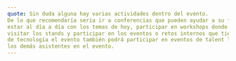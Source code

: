 ```yaml
---
quote: Sin duda alguna hay varias actividades dentro del evento.
De lo que recomendaría sería ir a conferencias que pueden ayudar a su formación o que le permitan
estar al día a día con los temas de hoy, participar en workshops donde pueda adquirir nuevas habilidades y conocer a personas interesadas en el mismo tema,
visitar los stands y participar en los eventos o retos internos que tienen para los asistentes (hasta podría llevarse un premio XD). Aunque se trate
de tecnología el evento también podrá participar en eventos de talent land (talent match o Djs) donde pueda divertirse con
los demás asistentes en el evento.
---
```

